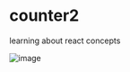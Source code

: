 # counter2

learning about react concepts 

![image](https://user-images.githubusercontent.com/14844393/162597715-3f7c7026-da9c-45a1-850e-f5b2361df06f.png)
